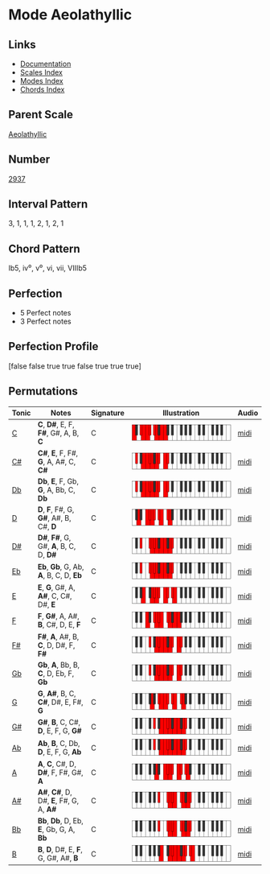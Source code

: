 # Mode Aeolathyllic

## Links

- [Documentation](README.md)
- [Scales Index](Scales.md)
- [Modes Index](Modes.md)
- [Chords Index](Chords.md)

## Parent Scale

[Aeolathyllic](ScaleAeolathyllic.md)

## Number

[2937](https://ianring.com/musictheory/scales/2937)

## Interval Pattern

3, 1, 1, 1, 2, 1, 2, 1

## Chord Pattern

Ib5, iv⁰, v⁰, vi, vii, VIIIb5

## Perfection

- 5 Perfect notes
- 3 Perfect notes

## Perfection Profile

[false false true true false true true true]

## Permutations

| Tonic | Notes | Signature | Illustration | Audio |
|-------|-------|-----------|--------------|-------|
| [C](ModeCNaturalAeolathyllic.md) | **C**, **D#**, E, F, **F#**, G#, A, B, **C** | C | ![CNaturalAeolathyllic](ModeCNaturalAeolathyllic.png) | [midi](https://github.com/edipermadi/music/blob/main/docs/ModeCNaturalAeolathyllic.mid?raw=true) |
| [C#](ModeCSharpAeolathyllic.md) | **C#**, **E**, F, F#, **G**, A, A#, C, **C#** | C | ![CSharpAeolathyllic](ModeCSharpAeolathyllic.png) | [midi](https://github.com/edipermadi/music/blob/main/docs/ModeCSharpAeolathyllic.mid?raw=true) |
| [Db](ModeDFlatAeolathyllic.md) | **Db**, **E**, F, Gb, **G**, A, Bb, C, **Db** | C | ![DFlatAeolathyllic](ModeDFlatAeolathyllic.png) | [midi](https://github.com/edipermadi/music/blob/main/docs/ModeDFlatAeolathyllic.mid?raw=true) |
| [D](ModeDNaturalAeolathyllic.md) | **D**, **F**, F#, G, **G#**, A#, B, C#, **D** | C | ![DNaturalAeolathyllic](ModeDNaturalAeolathyllic.png) | [midi](https://github.com/edipermadi/music/blob/main/docs/ModeDNaturalAeolathyllic.mid?raw=true) |
| [D#](ModeDSharpAeolathyllic.md) | **D#**, **F#**, G, G#, **A**, B, C, D, **D#** | C | ![DSharpAeolathyllic](ModeDSharpAeolathyllic.png) | [midi](https://github.com/edipermadi/music/blob/main/docs/ModeDSharpAeolathyllic.mid?raw=true) |
| [Eb](ModeEFlatAeolathyllic.md) | **Eb**, **Gb**, G, Ab, **A**, B, C, D, **Eb** | C | ![EFlatAeolathyllic](ModeEFlatAeolathyllic.png) | [midi](https://github.com/edipermadi/music/blob/main/docs/ModeEFlatAeolathyllic.mid?raw=true) |
| [E](ModeENaturalAeolathyllic.md) | **E**, **G**, G#, A, **A#**, C, C#, D#, **E** | C | ![ENaturalAeolathyllic](ModeENaturalAeolathyllic.png) | [midi](https://github.com/edipermadi/music/blob/main/docs/ModeENaturalAeolathyllic.mid?raw=true) |
| [F](ModeFNaturalAeolathyllic.md) | **F**, **G#**, A, A#, **B**, C#, D, E, **F** | C | ![FNaturalAeolathyllic](ModeFNaturalAeolathyllic.png) | [midi](https://github.com/edipermadi/music/blob/main/docs/ModeFNaturalAeolathyllic.mid?raw=true) |
| [F#](ModeFSharpAeolathyllic.md) | **F#**, **A**, A#, B, **C**, D, D#, F, **F#** | C | ![FSharpAeolathyllic](ModeFSharpAeolathyllic.png) | [midi](https://github.com/edipermadi/music/blob/main/docs/ModeFSharpAeolathyllic.mid?raw=true) |
| [Gb](ModeGFlatAeolathyllic.md) | **Gb**, **A**, Bb, B, **C**, D, Eb, F, **Gb** | C | ![GFlatAeolathyllic](ModeGFlatAeolathyllic.png) | [midi](https://github.com/edipermadi/music/blob/main/docs/ModeGFlatAeolathyllic.mid?raw=true) |
| [G](ModeGNaturalAeolathyllic.md) | **G**, **A#**, B, C, **C#**, D#, E, F#, **G** | C | ![GNaturalAeolathyllic](ModeGNaturalAeolathyllic.png) | [midi](https://github.com/edipermadi/music/blob/main/docs/ModeGNaturalAeolathyllic.mid?raw=true) |
| [G#](ModeGSharpAeolathyllic.md) | **G#**, **B**, C, C#, **D**, E, F, G, **G#** | C | ![GSharpAeolathyllic](ModeGSharpAeolathyllic.png) | [midi](https://github.com/edipermadi/music/blob/main/docs/ModeGSharpAeolathyllic.mid?raw=true) |
| [Ab](ModeAFlatAeolathyllic.md) | **Ab**, **B**, C, Db, **D**, E, F, G, **Ab** | C | ![AFlatAeolathyllic](ModeAFlatAeolathyllic.png) | [midi](https://github.com/edipermadi/music/blob/main/docs/ModeAFlatAeolathyllic.mid?raw=true) |
| [A](ModeANaturalAeolathyllic.md) | **A**, **C**, C#, D, **D#**, F, F#, G#, **A** | C | ![ANaturalAeolathyllic](ModeANaturalAeolathyllic.png) | [midi](https://github.com/edipermadi/music/blob/main/docs/ModeANaturalAeolathyllic.mid?raw=true) |
| [A#](ModeASharpAeolathyllic.md) | **A#**, **C#**, D, D#, **E**, F#, G, A, **A#** | C | ![ASharpAeolathyllic](ModeASharpAeolathyllic.png) | [midi](https://github.com/edipermadi/music/blob/main/docs/ModeASharpAeolathyllic.mid?raw=true) |
| [Bb](ModeBFlatAeolathyllic.md) | **Bb**, **Db**, D, Eb, **E**, Gb, G, A, **Bb** | C | ![BFlatAeolathyllic](ModeBFlatAeolathyllic.png) | [midi](https://github.com/edipermadi/music/blob/main/docs/ModeBFlatAeolathyllic.mid?raw=true) |
| [B](ModeBNaturalAeolathyllic.md) | **B**, **D**, D#, E, **F**, G, G#, A#, **B** | C | ![BNaturalAeolathyllic](ModeBNaturalAeolathyllic.png) | [midi](https://github.com/edipermadi/music/blob/main/docs/ModeBNaturalAeolathyllic.mid?raw=true) |
